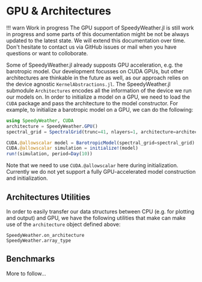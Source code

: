 # GPU & Architectures

!!! warn Work in progress
    The GPU support of SpeedyWeather.jl is still work in progress and some parts of this documentation might be not be always updated to the latest state. We will extend this documentation over time. Don't hesitate to contact us via GitHub issues or mail when you have questions or want to colloborate.

Some of SpeedyWeather.jl already supposts GPU acceleration, e.g. the barotropic model. Our development focusses on CUDA GPUs, but other architectures are thinkable in the future as well, as our approach relies on the device agnostic `KernelAbstractions.jl`. The SpeedyWeather.jl submodule `Architectures` encodes all the information of the device we run our models on. In order to initialize a model on a GPU, we need to load the `CUDA` package and pass the architecture to the model constructor. For example, to initialize a barotropic model on a GPU, we can do the following:  

```julia
using SpeedyWeather, CUDA 
architecture = SpeedyWeather.GPU()
spectral_grid = SpectralGrid(trunc=41, nlayers=1, architecture=architecture)           

CUDA.@allowscalar model = BarotropicModel(spectral_grid=spectral_grid)
CUDA.@allowscalar simulation = initialize!(model)
run!(simulation, period=Day(10))
```

Note that we need to use `CUDA.@allowscalar` here during initialization. Currently we do not yet support a fully GPU-accelerated model construction and initialization.

## Architectures Utilities 

In order to easily transfer our data structures between CPU (e.g. for plotting and output) and GPU, we have the following utilities that make can make use of the `architecture` object defined above:

```@docs
SpeedyWeather.on_architecture
SpeedyWeather.array_type
```

## Benchmarks 

More to follow...